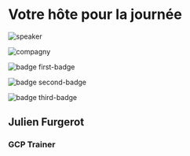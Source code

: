 <!-- .slide: class="speaker-slide" -->

# Votre hôte pour la journée

![speaker](./assets/images/julien.png)

![compagny](./assets/images/logo-sfeir.png)

![badge first-badge](./assets/images/certif-cloud-archi.png)

![badge second-badge](./assets/images/certif-cloud-network.png)

![badge third-badge](./assets/images/certif-cloud-sec.png)

<h2> Julien <span>Furgerot</span></h2>

### GCP Trainer

<!-- .element: class="icon-rule icon-first" -->
